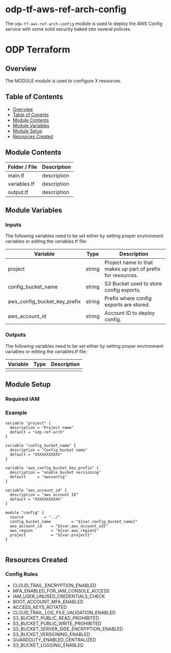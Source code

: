 # odp-tf-aws-ref-arch-config

The `odp-tf-aws-ref-arch-config` module is used to deploy the AWS Config service with some solid security baked into several policies.

# ODP Terraform 

## Overview <a name="s1"></a>

The MODULE  module is used to configure X resources.

## Table of Contents <a name="s2"></a>

* [Overview](#s1)
* [Table of Conents](#s2)
* [Module Contents](#s3)
* [Module Variables](#s4)
* [Module Setup](#s5)
* [Resources Created](#s6)


## Module Contents <a name="s3"></a>

| Folder / File      |  Description  |
|---          |---    |
| main.tf   |   description |
| variables.tf   |   description |
| output.tf   |   description |

## Module Variables  <a name="s4"></a>


### Inputs

The following variables need to be set either by setting proper environment variables or editing the variables.tf file:

| Variable      |  Type  |  Description  |
|---          |---        |---  | 
| project  |  string |   Project name to that makes up part of prefix for resources. |
| config_bucket_name  |  string |   S3 Bucket used to store config exports. |
| aws_config_bucket_key_prefix  |  string |   Prefix where config exports are stored. |
| aws_account_id  |  string |   Account ID to deploy config. |


### Outputs

The following variables need to be set either by setting proper environment variables or editing the variables.tf file:

| Variable      |  Type  |  Description  |
|---          |---        |---  | 
|   |   |    |

## Module Setup <a name="s5"></a>


### Required IAM


### Example


```
variable "project" {
  description = "Project name"
  default = "odp-ref-arch"
}

variable "config_bucket_name" {
  description = "Config bucket name"
  default = "XXXXXXXXXXX"
}

variable "aws_config_bucket_key_prefix" {
  description = "enable bucket versioning"
  default     = "awsconfig"
}

variable "aws_account_id" {
  description = "aws account ID"
  default = "XXXXXXXXXXX"
}

module "config" {
  source         = "../"
  config_bucket_name         = "${var.config_bucket_name}"
  aws_account_id    = "${var.aws_account_id}"
  aws_region        = "${var.aws_region}"
  project           = "${var.project}"  
}


```


## Resources Created <a name="s6"></a>

### Config Rules

* CLOUD_TRAIL_ENCRYPTION_ENABLED
* MFA_ENABLED_FOR_IAM_CONSOLE_ACCESS
* IAM_USER_UNUSED_CREDENTIALS_CHECK
* ROOT_ACCOUNT_MFA_ENABLED
* ACCESS_KEYS_ROTATED
* CLOUD_TRAIL_LOG_FILE_VALIDATION_ENABLED
* S3_BUCKET_PUBLIC_READ_PROHIBITED
* S3_BUCKET_PUBLIC_WRITE_PROHIBITED
* S3_BUCKET_SERVER_SIDE_ENCRYPTION_ENABLED
* S3_BUCKET_VERSIONING_ENABLED
* GUARDDUTY_ENABLED_CENTRALIZED
* S3_BUCKET_LOGGING_ENABLED
